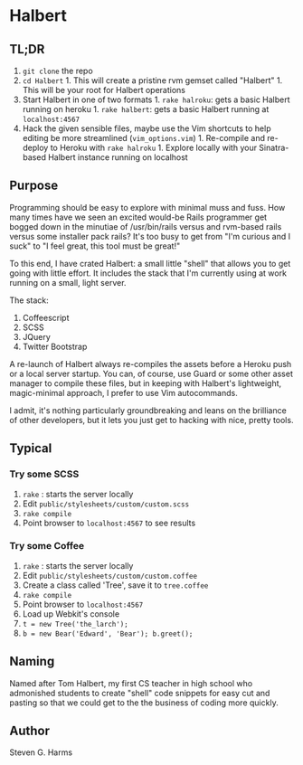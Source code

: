 # Halbert

## TL;DR

  1.  `git clone` the repo
  1.  `cd Halbert`
    1.  This will create a pristine rvm gemset called "Halbert"
    1.  This will be your root for Halbert operations
  1.  Start Halbert in one of two formats
    1.  `rake halroku`:  gets a basic Halbert running on heroku
    1.  `rake halbert`:  gets a basic Halbert running at `localhost:4567`
  1.  Hack the given sensible files, maybe use the Vim shortcuts to help
      editing be more streamlined (`vim_options.vim`)
    1.  Re-compile and re-deploy to Heroku with `rake halroku`
    1.  Explore locally with your Sinatra-based Halbert instance running
        on localhost

## Purpose

Programming should be easy to explore with minimal muss and fuss.  How many
times have we seen an excited would-be Rails programmer get bogged down
in the minutiae of /usr/bin/rails versus and rvm-based rails versus some
installer pack rails?  It's too busy to get from "I'm curious and I
suck" to "I feel great, this tool must be great!"

To this end, I have crated Halbert: a small little "shell" that allows
you to get going with little effort.  It includes the stack that I'm
currently using at work running on a small, light server.

The stack:

  1.  Coffeescript
  1.  SCSS
  1.  JQuery
  1.  Twitter Bootstrap

A re-launch of Halbert always re-compiles the assets before a Heroku
push or a local server startup.  You can, of course, use Guard or some
other asset manager to compile these files, but in keeping with
Halbert's lightweight, magic-minimal approach, I prefer to use Vim
autocommands.

I admit, it's nothing particularly groundbreaking and leans on the
brilliance of other developers, but it lets you just get to hacking with
nice, pretty tools.

## Typical 

### Try some SCSS

1.  `rake` :  starts the server locally
1.  Edit `public/stylesheets/custom/custom.scss`
1.  `rake compile`
1.  Point browser to `localhost:4567` to see results

### Try some Coffee

1.  `rake` :  starts the server locally
1.  Edit `public/stylesheets/custom/custom.coffee`
1.  Create a class called 'Tree', save it to `tree.coffee`
1.  `rake compile`
1.  Point browser to `localhost:4567`
1.  Load up Webkit's console
1.  `t = new Tree('the_larch');`
1.  `b = new Bear('Edward', 'Bear'); b.greet();`

## Naming

Named after Tom Halbert, my first CS teacher in high school who
admonished students to create "shell" code snippets for easy cut and
pasting so that we could get to the the business of coding more quickly.

## Author

Steven G. Harms
